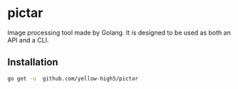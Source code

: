 # pictar

Image processing tool made by Golang. It is designed to be used as both an API and a CLI.

## Installation

```sh
go get -u  github.com/yellow-high5/pictar
```
